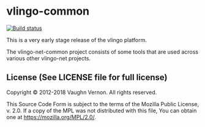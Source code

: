 # vlingo-common

[![Build status](https://ci.appveyor.com/api/projects/status/ujwlomkw8ebfm227/branch/master?svg=true)](https://ci.appveyor.com/project/zpbappi/vlingo-net-common-ft9e2/branch/master)

This is a very early stage release of the vlingo platform.

The vlingo-net-common project consists of some tools that are used across
various other vlingo-net projects.


License (See LICENSE file for full license)
-------------------------------------------
Copyright © 2012-2018 Vaughn Vernon. All rights reserved.

This Source Code Form is subject to the terms of the
Mozilla Public License, v. 2.0. If a copy of the MPL
was not distributed with this file, You can obtain
one at https://mozilla.org/MPL/2.0/.